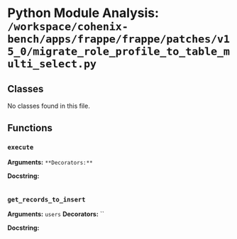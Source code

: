 # Python Module Analysis: `/workspace/cohenix-bench/apps/frappe/frappe/patches/v15_0/migrate_role_profile_to_table_multi_select.py`

## Classes

No classes found in this file.


## Functions

### `execute`
**Arguments:** ``
**Decorators:** ``

**Docstring:**
```

```
### `get_records_to_insert`
**Arguments:** `users`
**Decorators:** ``

**Docstring:**
```

```

